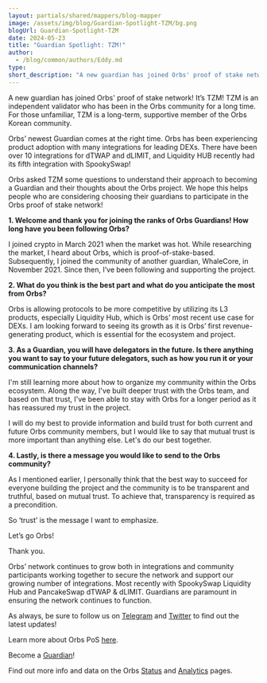 ```yaml
---
layout: partials/shared/mappers/blog-mapper
image: /assets/img/blog/Guardian-Spotlight-TZM/bg.png
blogUrl: Guardian-Spotlight-TZM
date: 2024-05-23
title: "Guardian Spotlight: TZM!"
author:
  - /blog/common/authors/Eddy.md
type:
short_description: "A new guardian has joined Orbs' proof of stake network! It’s TZM! TZM is an independent validator who has been in the Orbs community for a long time. For those unfamiliar, TZM is a long-term, supportive member of the Orbs Korean community."
---
```


A new guardian has joined Orbs' proof of stake network! It’s TZM! TZM is an independent validator who has been in the Orbs community for a long time. For those unfamiliar, TZM is a long-term, supportive member of the Orbs Korean community.

Orbs’ newest Guardian comes at the right time. Orbs has been experiencing product adoption with many integrations for leading DEXs. There have been over 10 integrations for dTWAP and dLIMIT, and Liquidity HUB recently had its fifth integration with SpookySwap! 

Orbs asked TZM some questions to understand their approach to becoming a Guardian and their thoughts about the Orbs project. We hope this helps people who are considering choosing their guardians to participate in the Orbs proof of stake network!

**1. Welcome and thank you for joining the ranks of Orbs Guardians! How long have you been following Orbs?**

I joined crypto in March 2021 when the market was hot. While researching the market, I heard about Orbs, which is proof-of-stake-based. Subsequently, I joined the community of another guardian, WhaleCore, in November 2021. Since then, I’ve been following and supporting the project.

**2. What do you think is the best part and what do you anticipate the most from Orbs?**

Orbs is allowing protocols to be more competitive by utilizing its L3 products, especially Liquidity Hub, which is Orbs’ most recent use case for DEXs. I am looking forward to seeing its growth as it is Orbs’ first revenue-generating product, which is essential for the ecosystem and project. 

**3. As a Guardian, you will have delegators in the future. Is there anything you want to say to your future delegators, such as how you run it or your communication channels?**

I'm still learning more about how to organize my community within the Orbs ecosystem. Along the way, I've built deeper trust with the Orbs team, and based on that trust, I've been able to stay with Orbs for a longer period as it has reassured my trust in the project.

I will do my best to provide information and build trust for both current and future Orbs community members, but I would like to say that mutual trust is more important than anything else. Let's do our best together.

**4. Lastly, is there a message you would like to send to the Orbs community?**

As I mentioned earlier, I personally think that the best way to succeed for everyone building the project and the community is to be transparent and truthful, based on mutual trust. To achieve that, transparency is required as a precondition.

So ‘trust’ is the message I want to emphasize.

Let’s go Orbs!

Thank you.

<div class='line-separator'> </div>

Orbs’ network continues to grow both in integrations and community participants working together to secure the network and support our growing number of integrations. Most recently with SpookySwap Liquidity Hub and PancakeSwap dTWAP & dLIMIT. Guardians are paramount in ensuring the network continues to function. 

As always, be sure to follow us on [Telegram](https://t.me/OrbsNetwork) and [Twitter](https://twitter.com/orbs_network) to find out the latest updates!

Learn more about Orbs PoS [here](https://www.orbs.com/pos/).

Become a [Guardian](https://guardians.orbs.network/)!

Find out more info and data on the Orbs [Status](http://status.orbs.network/) and [Analytics](https://analytics.orbs.network/ethereum/overview/stake) pages.




